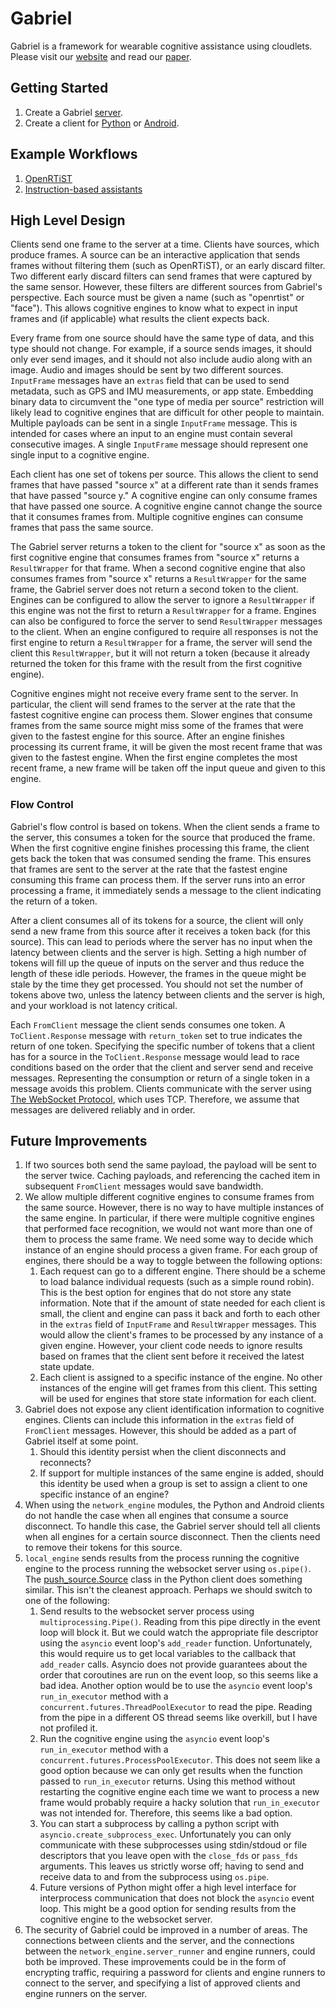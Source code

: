 # Gabriel

Gabriel is a framework for wearable cognitive assistance using cloudlets. Please
visit our [website](http://gabriel.cs.cmu.edu) and read our
[paper](http://dl.acm.org/citation.cfm?id=2594383).

## Getting Started

1. Create a Gabriel [server](server).
2. Create a client for [Python](python-client) or [Android](android-client).

## Example Workflows

1. [OpenRTiST](https://github.com/cmusatyalab/openrtist)
2. [Instruction-based assistants](https://github.com/cmusatyalab/gabriel-instruction)

## High Level Design

Clients send one frame to the server at a time. Clients have sources, which
produce frames. A source can be an interactive application that sends frames
without filtering them (such as OpenRTiST), or an early discard filter. Two
different early discard filters can send frames that were captured by the same
sensor. However, these filters are different sources from Gabriel's perspective.
Each source must be given a name (such as "openrtist" or "face"). This allows
cognitive engines to know what to expect in input frames and (if applicable)
what results the client expects back.

Every frame from one source should have the same type of data, and this type
should not change. For example, if a source sends images, it should only ever
send images, and it should not also include audio along with an image. Audio and
images should be sent by two different sources. `InputFrame` messages have an
`extras` field that can be used to send metadata, such as GPS and IMU
measurements, or app state. Embedding binary data to circumvent the
"one type of media per source" restriction will likely lead to cognitive
engines that are difficult for other people to maintain. Multiple payloads can
be sent in a single `InputFrame` message. This is intended for cases where an
input to an engine must contain several consecutive images. A single
`InputFrame` message should represent one single input to a cognitive engine.

Each client has one set of tokens per source. This allows the client to send
frames that have passed "source x" at a different rate than it sends frames that
have passed "source y." A cognitive engine can only consume frames that have
passed one source. A cognitive engine cannot change the source that it consumes
frames from. Multiple cognitive engines can consume frames that pass the same
source.

The Gabriel server returns a token to the client for "source x" as soon as the
first cognitive engine that consumes frames from "source x" returns a
`ResultWrapper` for that frame. When a second cognitive engine that also
consumes frames from "source x" returns a `ResultWrapper` for the same frame,
the Gabriel server does not return a second token to the client. Engines can be
configured to allow the server to ignore a `ResultWrapper` if this engine was
not the first to return a `ResultWrapper` for a frame. Engines can also be
configured to force the server to send `ResultWrapper` messages to the client.
When an engine configured to require all responses is not the first engine to
return a `ResultWrapper` for a frame, the server will send the client this
`ResultWrapper`, but it will not return a token (because it already returned the
token for this frame with the result from the first cognitive engine).

Cognitive engines might not receive every frame sent to the server. In
particular, the client will send frames to the server at the rate that the
fastest cognitive engine can process them. Slower engines that consume frames
from the same source might miss some of the frames that were given to the
fastest engine for this source. After an engine finishes processing its current
frame, it will be given the most recent frame that was given to the fastest
engine. When the first engine completes the most recent frame, a new frame will
be taken off the input queue and given to this engine.

### Flow Control

Gabriel's flow control is based on tokens. When the client sends a frame to the
server, this consumes a token for the source that produced the frame. When the
first cognitive engine finishes processing this frame, the client gets back the
token that was consumed sending the frame. This ensures that frames are sent to
the server at the rate that the fastest engine consuming this frame can
process them. If the server runs into an error processing a frame, it
immediately sends a message to the client indicating the return of a token.

After a client consumes all of its tokens for a source, the client will only
send a new frame from this source after it receives a token back
(for this source). This can lead to periods where the server has no input when
the latency between clients and the server is high. Setting a high number of
tokens will fill up the queue of inputs on the server and thus reduce the length
of these idle periods. However, the frames in the queue might be stale by the
time they get processed. You should not set the number of tokens above two,
unless the latency between clients and the server is high, and your workload is
not latency critical.

Each `FromClient` message the client sends consumes one token. A
`ToClient.Response` message with `return_token` set to true indicates the return
of one token. Specifying the specific number of tokens that a client has for a
source in the `ToClient.Response` message would lead to race conditions based on
the order that the client and server send and receive messages. Representing the
consumption or return of a single token in a message avoids this problem.
Clients communicate with the server using
[The WebSocket Protocol](https://tools.ietf.org/html/rfc6455), which uses TCP.
Therefore, we assume that messages are delivered reliably and in order.

## Future Improvements

1. If two sources both send the same payload, the payload will be sent to the
   server twice. Caching payloads, and referencing the cached item in subsequent
   `FromClient` messages would save bandwidth.
2. We allow multiple different cognitive engines to consume frames from the
   same source. However, there is no way to have
   multiple instances of the same engine. In particular, if there
   were multiple cognitive engines that performed face recognition, we would not
   want more than one of them to process the same frame. We need some way
   to decide which instance of an engine should process a given frame. For each
   group of engines, there should be a way to toggle between the following
   options:
   1. Each request can go to a different engine. There should be a scheme to
      load balance individual requests (such as a simple round robin). This is
      the best option for engines that do not store any state information. Note
      that if the amount of state needed for each client is small, the client
      and engine can pass it back and forth to each other in the `extras` field
      of `InputFrame` and `ResultWrapper` messages. This would allow the
      client's frames to be processed by any instance of a given engine.
      However, your client code needs to ignore results based on frames that the
      client sent before it received the latest state update.
   2. Each client is assigned to a specific instance of the engine. No other
      instances of the engine will get frames from this client. This setting
      will be used for engines that store state information for each client.
3. Gabriel does not expose any client identification information to cognitive
   engines. Clients can include this information in the `extras` field of
   `FromClient` messages. However, this should be added as a part of Gabriel
   itself at some point.
   1. Should this identity persist when the client disconnects and reconnects?
   2. If support for multiple instances of the same engine is added, should this
      identity be used when a group is set to assign a client to one specific
      instance of an engine?
4. When using the `network_engine` modules, the Python and Android clients do
   not handle the case when all engines that consume a source disconnect. To
   handle this case, the Gabriel server should tell all clients when all engines
   for a certain source disconnect. Then the clients need to remove their tokens
   for this source.
5. `local_engine` sends results from the process running the cognitive engine to
   the process running the websocket server using `os.pipe()`. The
   [push_source.Source](https://github.com/cmusatyalab/gabriel/blob/2840808c3d90e4980969b2744877e739723c84bb/python-client/src/gabriel_client/push_source.py#L15)
   class in the Python client does something similar. This isn't the cleanest
   approach. Perhaps we should switch to one of the following:
   1. Send results to the websocket server process using
      `multiprocessing.Pipe()`. Reading from this pipe directly in the event
      loop will block it. But we could watch the appropriate file descriptor
      using the `asyncio` event loop's `add_reader` function. Unfortunately,
      this would require us to get local variables to the callback that
      `add_reader` calls. Asyncio does not provide guarantees about the order
      that coroutines are run on the event loop, so this seems like a bad idea.
      Another option would be to use the `asyncio` event loop's
      `run_in_executor` method with a `concurrent.futures.ThreadPoolExecutor`
      to read the pipe. Reading from the pipe in a different OS thread seems
      like overkill, but I have not profiled it.
   2. Run the cognitive engine using the `asyncio` event loop's
      `run_in_executor`
      method with a `concurrent.futures.ProcessPoolExecutor`. This does not seem
      like a good option because we can only get results when the function
      passed to `run_in_executor` returns. Using this method without restarting
      the cognitive engine each time we want to process a new frame would
      probably require a hacky solution that `run_in_executor` was not intended
      for. Therefore, this seems like a bad option.
   3. You can start a subprocess by calling a python script with
      `asyncio.create_subprocess_exec`. Unfortunately you can only communicate
      with these subprocesses using stdin/stdoud or file descriptors that you
      leave open with the `close_fds` or `pass_fds` arguments. This leaves us
      strictly worse off; having to send and receive data to and from the
      subprocess using `os.pipe`.
   4. Future versions of Python might offer a high level interface for
      interprocess communication that does not block the `asyncio` event loop.
      This might be a good option for sending results from the cognitive engine
      to the websocket server.
6. The security of Gabriel could be improved in a number of areas. The
   connections between clients and the server, and the connections between
   the `network_engine.server_runner` and engine runners, could both be
   improved. These improvements could be in the form of encrypting traffic,
   requiring a password for clients and engine runners to connect to the server,
   and specifying a list of approved clients and engine runners on the server.
